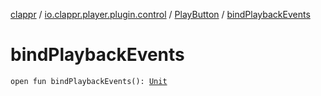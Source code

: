 [clappr](../../index.md) / [io.clappr.player.plugin.control](../index.md) / [PlayButton](index.md) / [bindPlaybackEvents](./bind-playback-events.md)

# bindPlaybackEvents

`open fun bindPlaybackEvents(): `[`Unit`](https://kotlinlang.org/api/latest/jvm/stdlib/kotlin/-unit/index.html)